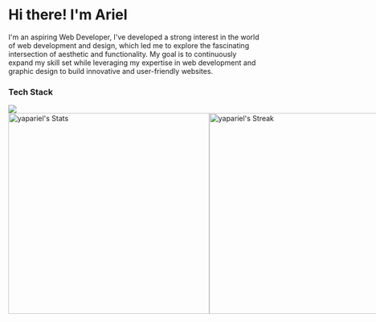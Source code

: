  <h1>Hi there! I'm Ariel</h1> 
<p>I'm an aspiring Web Developer, I've developed a strong interest in the world of web development and design, which led me to explore the fascinating intersection of aesthetic and functionality. My goal is to continuously expand my skill set while leveraging my expertise in web development and graphic design to build innovative and user-friendly websites.</p>

### Tech Stack
<img src="https://skillicons.dev/icons?i=html,css,js,react,git,github,photoshop,figma,vscode&theme=dark&perline=10" />

<div style="display: flex; justify-content: space-between; width: 100%;">
    <div style="flex: 1;">
        <img src="https://github-readme-stats.vercel.app/api?username=yapariel&theme=vue-dark&show_icons=true&hide_border=true&count_private=true" width="400" alt="yapariel's Stats">
    </div>
    <div style="flex: 1;">
        <img src="https://github-readme-streak-stats.herokuapp.com/?user=yapariel&theme=vue-dark&hide_border=true" width="400" alt="yapariel's Streak">
    </div>
    <div style="flex: 1;">
        <img src="https://github-readme-stats.vercel.app/api/top-langs/?username=yapariel&theme=vue-dark&show_icons=true&hide_border=true&layout=compact" width="400" alt="yapariel's Top Languages">
    </div>
</div>
